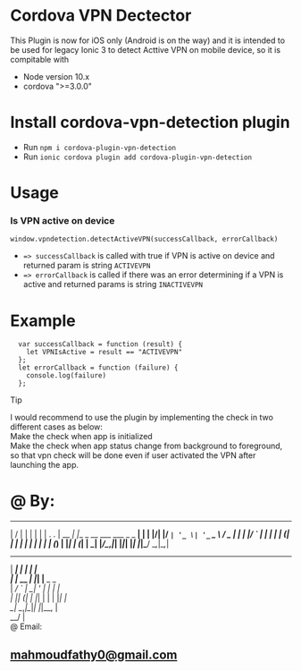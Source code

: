 # Cordova VPN Dectector
This Plugin is now for iOS only (Android is on the way) and it is intended to be used for legacy Ionic 3 to detect Acttive VPN on mobile device, so it is compitable with
* Node version 10.x
* cordova ">=3.0.0"


# Install cordova-vpn-detection plugin
*  Run `npm i cordova-plugin-vpn-detection`
* Run `ionic cordova plugin add cordova-plugin-vpn-detection`

# Usage

### Is VPN active on device

```
window.vpndetection.detectActiveVPN(successCallback, errorCallback)
```

* `=> successCallback` is called with true if VPN is active on device and returned param is string `ACTIVEVPN`
* `=> errorCallback` is called if there was an error determining if a VPN is active and returned params is string `INACTIVEVPN`


# Example

```
  var successCallback = function (result) {
    let VPNIsActive = result == "ACTIVEVPN"
  };
  let errorCallback = function (failure) {
    console.log(failure)
  };

```

> [!TIP]
> I would recommend to use the plugin by implementing the check in two different cases as below:  
    Make the check when app is initialized  
    Make the check when app status change from background to foreground, so that vpn check will be done even if user activated the VPN after launching the app.




# @ By:
___  ___      _                               _  
|  \/  |     | |                             | | 
| .  . | __ _| |__  _ __ ___   ___  _   _  __| | 
| |\/| |/ _` | '_ \| '_ ` _ \ / _ \| | | |/ _` | 
| |  | | (_| | | | | | | | | | (_) | |_| | (_| | 
\_|  |_/\__,_|_| |_|_| |_| |_|\___/ \__,_|\__,_| 
                                                 
                                                 
   ______    _   _                               
   |  ___|  | | | |                              
   | |_ __ _| |_| |__  _   _                     
   |  _/ _` | __| '_ \| | | |                    
   | || (_| | |_| | | | |_| |                    
   \_| \__,_|\__|_| |_|\__, |                    
                        __/ |                    
@ Email:
## mahmoudfathy0@gmail.com
